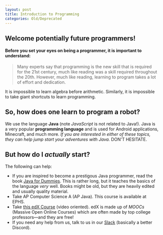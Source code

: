 ```yaml
---
layout: post
title: Introduction to Programming
categories: Old/Deprecated
---
```

## Welcome potentially future programmers!
#### Before you set your eyes on being a programmer, it is important to understand:
> Many experts say that programming is the new skill that is required for the 21st century, much like reading was a skill required throughout the 20th. However, much like reading, learning to program takes a lot of effort and dedication.

It is impossible to learn algebra before arithmetic. Similarly, it is impossible to take giant shortcuts to learn programming. 

## So, how does one learn to program a robot?
We use the language **Java** (note _JavaScript_ is not related to Java!). Java is a very popular **programming language** and is used for Android applications, Minecraft, and much more. _If you are interested in either of these topics, they can help jump start your adventures with Java._ DON'T HESITATE.

## But how do I _actually_ start?

The following can help:
- If you are inspired to become a prestigous Java programmer, read the book [Java for Dummies](https://www.amazon.com/Java-All-One-Dummies-Doug/dp/1118408039). This is rather long, but it teaches the basics of the language _very_ well. Books might be old, but they are heavily edited and usually quality material.
- Take AP Computer Science A (AP Java). This course is available at EPHS. 
- Take [this edX Course](https://www.edx.org/course/ap-computer-science-java-programming-purduex-cs180-2x-0) (video oriented). edX is made up of _MOOCs_ (Massive Open Online Courses) which are often made by top college professors—and they are free!
- If you need any help from us, talk to us in our [Slack](https://team2502.slack.com/signup) (basically a better Discord).


